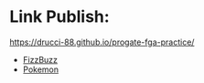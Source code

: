 # Link Publish:

https://drucci-88.github.io/progate-fga-practice/

- [FizzBuzz](https://drucci-88.github.io/progate-fga-practice/fizzbuzz.html)
- [Pokemon](https://drucci-88.github.io/progate-fga-practice/pokemon.html)
